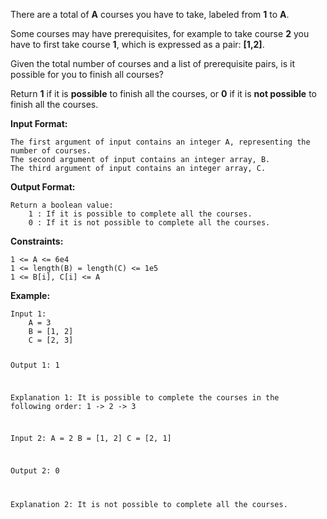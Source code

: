 <div class="markdown-content" id="problem-content">
<p>There are a total of <strong>A</strong> courses you have to take, labeled from <strong>1</strong> to <strong>A</strong>.</p>
<p>Some courses may have prerequisites, for example to take course <strong>2</strong> you have to first take course <strong>1</strong>, which is expressed as a pair: <strong>[1,2]</strong>.</p>
<p>Given the total number of courses and a list of prerequisite pairs, is it possible for you to finish all courses?</p>
<p>Return <strong>1</strong> if it is <strong>possible</strong> to finish all the courses, or <strong>0</strong> if it is <strong>not possible</strong> to finish all the courses.</p>
<p><strong>Input Format:</strong></p>
<div class="highlighter-rouge"><pre class="highlight"><code>The first argument of input contains an integer A, representing the number of courses.
The second argument of input contains an integer array, B.
The third argument of input contains an integer array, C.
</code></pre>
</div>
<p><strong>Output Format:</strong></p>
<div class="highlighter-rouge"><pre class="highlight"><code>Return a boolean value:
    1 : If it is possible to complete all the courses.
    0 : If it is not possible to complete all the courses.
</code></pre>
</div>
<p><strong>Constraints:</strong></p>
<div class="highlighter-rouge"><pre class="highlight"><code>1 &lt;= A &lt;= 6e4
1 &lt;= length(B) = length(C) &lt;= 1e5
1 &lt;= B[i], C[i] &lt;= A
</code></pre>
</div>
<p><strong>Example:</strong></p>
<div class="highlighter-rouge"><pre class="highlight"><code>Input 1:
    A = 3
    B = [1, 2]
    C = [2, 3]

Output 1:
    1

Explanation 1:
    It is possible to complete the courses in the following order:
        1 -&gt; 2 -&gt; 3

Input 2:
    A = 2
    B = [1, 2]
    C = [2, 1]

Output 2:
    0

Explanation 2:
    It is not possible to complete all the courses.
</code></pre>
</div>

</div>